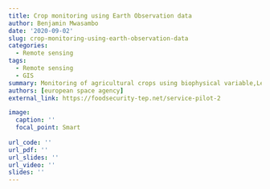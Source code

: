 ```yaml
---
title: Crop monitoring using Earth Observation data
author: Benjamin Mwasambo
date: '2020-09-02'
slug: crop-monitoring-using-earth-observation-data
categories:
  - Remote sensing
tags:
  - Remote sensing
  - GIS
summary: Monitoring of agricultural crops using biophysical variable,Leaf Area Index(LAI), from sentinel 2 data and regional soil moisture properties data from soil moisture and ocean salinity SMOS satellite. I was involved in this project with European Space Agency and VISTA GmbH exploring Food Security Thematic Exploitation Platform (FS-TEP)
authors: [european space agency]
external_link: https://foodsecurity-tep.net/service-pilot-2

image:
  caption: ''
  focal_point: Smart
  
url_code: ''
url_pdf: ''
url_slides: ''
url_video: ''
slides: ''
---
```

